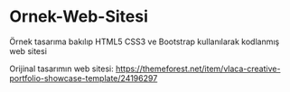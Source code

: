 # Ornek-Web-Sitesi
Örnek tasarıma bakılıp HTML5 CSS3 ve Bootstrap kullanılarak kodlanmış web sitesi

Orijinal tasarımın  web sitesi: https://themeforest.net/item/vlaca-creative-portfolio-showcase-template/24196297
